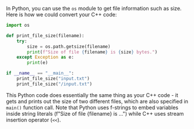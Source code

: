 In Python, you can use the `os` module to get file information such as size. Here is how we could convert your C++ code:

```python
import os

def print_file_size(filename):
    try:
        size = os.path.getsize(filename)
        print(f"Size of file {filename} is {size} bytes.")
    except Exception as e:
        print(e)

if __name__ == "__main__":
    print_file_size("input.txt")
    print_file_size("/input.txt")
```
This Python code does essentially the same thing as your C++ code - it gets and prints out the size of two different files, which are also specified in `main()` function call. Note that Python uses f-strings to embed variables inside string literals (f"Size of file {filename} is ...") while C++ uses stream insertion operator (`<<`).
